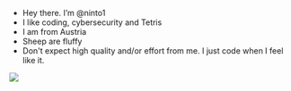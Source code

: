 - Hey there. I’m @ninto1
- I like coding, cybersecurity and Tetris
- I am from Austria
- Sheep are fluffy
- Don't expect high quality and/or effort from me. I just code when I feel like it.

<img src="https://static.fsf.org/nosvn/associate/crm/6298086.png">


